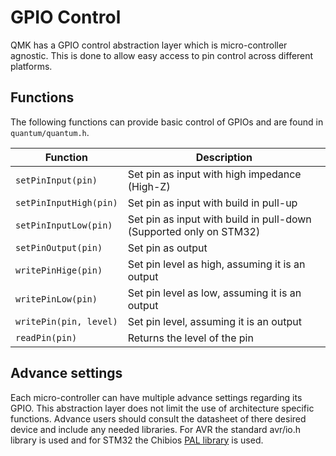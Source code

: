 # GPIO Control

QMK has a GPIO control abstraction layer which is micro-controller agnostic. This is done to allow easy access to pin control across different platforms.

## Functions

The following functions can provide basic control of GPIOs and are found in `quantum/quantum.h`.

|Function              |Description                                                       |
|----------------------|------------------------------------------------------------------|
|`setPinInput(pin)`    |Set pin as input with high impedance (High-Z)                     |
|`setPinInputHigh(pin)`|Set pin as input with build in pull-up                            |
|`setPinInputLow(pin)` |Set pin as input with build in pull-down (Supported only on STM32)|
|`setPinOutput(pin)`   |Set pin as output                                                 |
|`writePinHige(pin)`   |Set pin level as high, assuming it is an output                   |
|`writePinLow(pin)`    |Set pin level as low, assuming it is an output                    |
|`writePin(pin, level)`|Set pin level, assuming it is an output                           |
|`readPin(pin)`        |Returns the level of the pin                                      |

## Advance settings

Each micro-controller can have multiple advance settings regarding its GPIO. This abstraction layer does not limit the use of architecture specific functions. Advance users should consult the datasheet of there desired device and include any needed libraries. For AVR the standard avr/io.h library is used and for STM32 the Chibios [PAL library](http://chibios.sourceforge.net/docs3/hal/group___p_a_l.html) is used.

